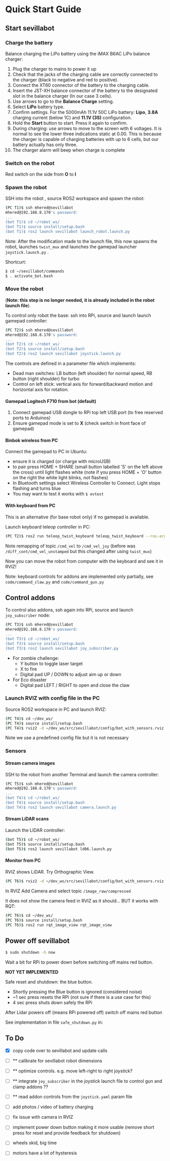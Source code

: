 # Quick Start Guide

## Start sevillabot

### Charge the battery

Balance charging the LiPo battery using the iMAX B6AC LiPo balance charger:

1.  Plug the charger to mains to power it up
2. Check that the jacks of the charging cable are correctly connected to the charger (black to negative and red to positive). 
3.  Connect the XT60 connector of the battery to the charging cable. 
4.  Insert the JST-XH balance connector of the battery to the designated slot in the balance charger (In our case 3 cells). 
5.  Use arrows to go to the **Balance Charge** setting.
6.  Select **LiPo** battery type. 
7. Confirm settings. For the 5000mAh 11.1V 50C LiPo battery: **Lipo**,  **3.8A** charging current (below 1C) and **11.1V (3S)** configuration. 
8.  Hold the **Start** button to start. Press it again to confirm. 
9. During charging: use arrows to move to the screen with 6 voltages. It is normal to see the lower three indications static at 0.00. This is because the charger is capable of charging batteries with up to 6 cells, but our battery actually has only three.
10. The charger alarm will beep when charge is complete

### Switch on the robot

Red switch on the side from **O** to **I**

### Spawn the robot

SSH into the robot , source ROS2 workspace and spawn the robot:

```bash
(PC T1)$ ssh mhered@sevillabot
mhered@192.168.8.170's password: 
...
(bot T1)$ cd ~/robot_ws/
(bot T1)$ source install/setup.bash
(bot T1)$ ros2 launch sevillabot launch_robot.launch.py
```

Note: After the modification made to the launch file, this now spawns the robot, launches `twist_mux` and launches the gamepad launcher `joystick.launch.py` .

Shortcurt:

```bash
$ cd ~/sevillabot/commands
$ . activate_bot.bash
```

### Move the robot

(**Note: this step is no longer needed, it is already included in the robot launch file**). 

To control only robot the base: ssh into RPi, source and launch launch gamepad controller:

```bash
(PC T2)$ ssh mhered@sevillabot
mhered@192.168.8.170's password: 
...
(bot T2)$ cd ~/robot_ws/
(bot T2)$ source install/setup.bash
(bot T2)$ ros2 launch sevillabot joystick.launch.py
```

The controls are defined in a parameter file which implements:

- Dead man switches: LB button (left shoulder) for normal speed, RB button (right shoulder) for turbo
- Control on left stick: vertical axis for forward/backward motion and horizontal axis for rotation.

#### Gamepad Logitech F710 from bot (default)

1. Connect gamepad USB dongle to RPi top left USB port (to free reserved ports to Arduinos)
2. Ensure gamepad mode is set to **X** (check switch in front face of gamepad)

#### Binbok wireless from PC

Connect the gamepad to PC in Ubuntu:

* ensure it is charged (or charge with microUSB)
* to pair press HOME + SHARE (small button labelled 'S' on the left above the cross) until light flashes white (note if you press HOME + 'O' button on the right the white light blinks, not flashes)
* In Bluetooth settings select Wireless Controller to Connect. Light stops flashing and turns blue
* You may want to test it works with `$ evtest`

#### With keyboard from PC

This is an alternative (for base robot only) if no gamepad is available. 

Launch keyboard teleop controller in PC:

```bash
(PC T2)$ ros2 run teleop_twist_keyboard teleop_twist_keyboard --ros-args -r /cmd_vel:=/cmd_vel_joy
```

Note remapping of topic `/cmd_vel` to `/cmd_vel_joy` (before was `/diff_cont/cmd_vel_unstamped` but this changed after using `twist_mux`)

Now you can move the robot from computer with the keyboard and see it in RVIZ!

Note: keyboard controls for addons are implemented only partially, see `code/command_claw.py` and `code/command_gun.py`

## Control addons

To control also addons, ssh again into RPi, source and launch `joy_subscriber` node:

```bash
(PC T3)$ ssh mhered@sevillabot
mhered@192.168.8.170's password: 
...
(bot T3)$ cd ~/robot_ws/
(bot T3)$ source install/setup.bash
(bot T3)$ ros2 launch sevillabot joy_subscriber.py
```

- For zombie challenge: 
  - Y button to toggle laser target
  - X to fire 
  - Digital pad UP / DOWN to adjust aim up or down
- For Eco disaster
  - Digital pad LEFT / RIGHT to open and close the claw

### Launch RVIZ with config file in the PC

Source ROS2 workspace in PC and launch RVIZ:

```bash
(PC T4)$ cd ~/dev_ws/
(PC T4)$ source install/setup.bash
(PC T4)$ rviz2 -d ~/dev_ws/src/sevillabot/config/bot_with_sensors.rviz
```

Note we use a predefined config file but it is not necessary

### Sensors

#### Stream camera images

SSH to the robot from another Terminal and launch the camera controller:

```bash
(PC T5)$ ssh mhered@sevillabot
mhered@192.168.8.170's password: 
...
(bot T4)$ cd ~/robot_ws/
(bot T4)$ source install/setup.bash
(bot T4)$ ros2 launch sevillabot camera.launch.py
```

#### Stream LiDAR scans

Launch the LIDAR controller:

```bash
(bot T5)$ cd ~/robot_ws/
(bot T5)$ source install/setup.bash
(bot T5)$ ros2 launch sevillabot ld06.launch.py 
```

#### Monitor from PC

RVIZ shows LiDAR. Try Orthographic View.

```bash
(PC T6)$ rviz2 -d ~/dev_ws/src/sevillabot/config/bot_with_sensors.rviz
```

In RVIZ Add Camera and select topic `/image_raw/compressed`

It does not show the camera feed in RVIZ as it should... BUT it works with RQT:

```bash
(PC T6)$ cd ~/dev_ws/
(PC T6)$ source install/setup.bash 
(PC T6)$ ros2 run rqt_image_view rqt_image_view
```

#### 

## Power off sevillabot

```bash
$ sudo shutdown -h now
```

Wait a bit for RPi to power down before switching off mains red button.



**NOT YET IMPLEMENTED**

Safe reset and shutdown: the blue button.

* Shortly pressing the Blue button is ignored (considered noise)
* ~1 sec press resets the RPi (not sure if there is a use case for this)
* 4 sec press shuts down safely the RPi

After Lidar powers off (means RPi powered off) switch off mains red button

See implementation in file `safe_shutdown.py` in: [](/home/mhered/manolobot/code/button/) 

## To Do

- [x] copy code over to sevillabot and update calls
- [ ] ** calibrate for sevillabot robot dimensions
- [ ] ** optimize controls. e.g. move left-right to right joystick?
- [ ] ** integrate `joy_subscriber` in the joystick launch file to control gun and clamp addons ??
- [ ] ** read addon controls from the `joystick.yaml` param file 

- [ ] add photos / video of battery charging
- [ ] fix issue with camera in RVIZ
- [ ] implement power down button making it more usable (remove short press for reset and provide feedback for shutdown)
- [ ] wheels skid, big time
- [ ] motors have a lot of hysteresis